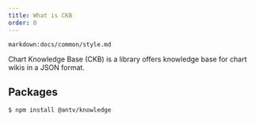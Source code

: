 ```yaml
---
title: What is CKB
order: 0
---
```


`markdown:docs/common/style.md`



Chart Knowledge Base (CKB) is a library offers knowledge base for chart wikis in a JSON format. 

## Packages

```bash
$ npm install @antv/knowledge
```



